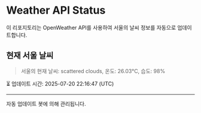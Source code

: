 
# Weather API Status

이 리포지토리는 OpenWeather API를 사용하여 서울의 날씨 정보를 자동으로 업데이트합니다.

## 현재 서울 날씨
> 서울의 현재 날씨: scattered clouds, 온도: 26.03°C, 습도: 98%

⏳ 업데이트 시간: 2025-07-20 22:16:47 (UTC)

---
자동 업데이트 봇에 의해 관리됩니다.
